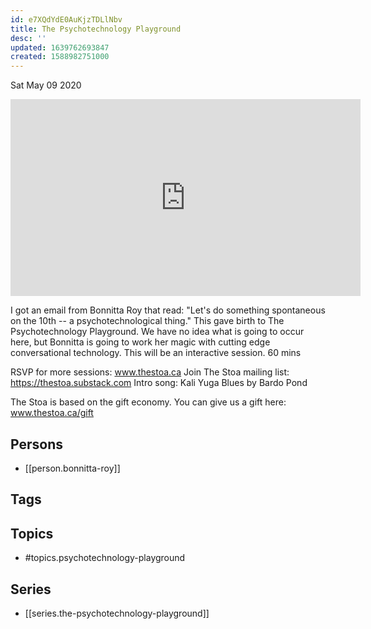 ```yaml
---
id: e7XQdYdE0AuKjzTDLlNbv
title: The Psychotechnology Playground
desc: ''
updated: 1639762693847
created: 1588982751000
---
```





Sat May 09 2020

<iframe width="560" height="315" src="https://www.youtube.com/embed/hEDRZdAZqW0" title="The Psychotechnology Playground w/ Bonnitta Roy (April 17th, 2020)" frameborder="0" allow="accelerometer; autoplay; clipboard-write; encrypted-media; gyroscope; picture-in-picture" allowfullscreen ></iframe>

I got an email from Bonnitta Roy that read: "Let's do something spontaneous on the 10th -- a psychotechnological thing." This gave birth to The Psychotechnology Playground. We have no idea what is going to occur here, but Bonnitta is going to work her magic with cutting edge conversational technology. This will be an interactive session. 60 mins

RSVP for more sessions: www.thestoa.ca
Join The Stoa mailing list: https://thestoa.substack.com
Intro song: Kali Yuga Blues by Bardo Pond

The Stoa is based on the gift economy. You can give us a gift here: www.thestoa.ca/gift

## Persons

- [[person.bonnitta-roy]]

## Tags



## Topics

- #topics.psychotechnology-playground

## Series

- [[series.the-psychotechnology-playground]]

